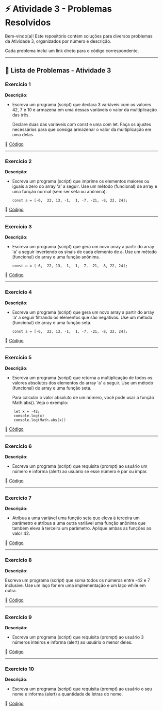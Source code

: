 # ⚡ Atividade 3 - Problemas Resolvidos  

Bem-vindo(a)! Este repositório contém soluções para diversos problemas da Atividade 3, organizados por número e descrição.  

Cada problema inclui um link direto para o código correspondente. 

---

## 📄 Lista de Problemas - Atividade 3

### Exercício 1  
**Descrição:**  

-  Escreva um programa (script) que declara 3 variáveis com os valores 42, 7 e 10 e armazena em uma dessas variáveis o valor da multiplicação das três.

   Declare duas das variáveis com const e uma com let. Faça os ajustes necessários para que consiga armazenar o valor da multiplicação em uma delas.
 
🔗 [Código](https://github.com/Miguel-Russo/Faculdade/blob/main/2%C2%B0%20Semestre%20-%202024_2/Linguagem%20de%20Programa%C3%A7%C3%A3o/Atividade%203/Exerc%C3%ADcio%201.js)

---

### Exercício 2  
**Descrição:**  

-  Escreva um programa (script) que imprime os elementos maiores ou iguais a zero do array 'a' a seguir. Use um método (funcional) de array e uma função normal (sem ser seta ou anônima). 

    ```const a = [-6,  22, 13, -1,  1, -7, -21, -8, 22, 24];```

🔗 [Código](https://github.com/Miguel-Russo/Faculdade/blob/main/2%C2%B0%20Semestre%20-%202024_2/Linguagem%20de%20Programa%C3%A7%C3%A3o/Atividade%203/Exerc%C3%ADcio%202.js)  

---

### Exercício 3 
**Descrição:**  

-  Escreva um programa (script) que gera um novo array a partir do array 'a' a seguir invertendo os sinais de cada elemento de a. Use um método (funcional) de array e uma função anônima. 

    ```const a = [-6,  22, 13, -1,  1, -7, -21, -8, 22, 24];```

🔗 [Código](https://github.com/Miguel-Russo/Faculdade/blob/main/2%C2%B0%20Semestre%20-%202024_2/Linguagem%20de%20Programa%C3%A7%C3%A3o/Atividade%203/Exerc%C3%ADcio%203.js)

---

### Exercício 4  
**Descrição:**  

-  Escreva um programa (script) que gera um novo array a partir do array 'a' a seguir filtrando os elementos que são negativos. Use um método (funcional) de array e uma função seta. 

    ```const a = [-6,  22, 13, -1,  1, -7, -21, -8, 22, 24];```

🔗 [Código](https://github.com/Miguel-Russo/Faculdade/blob/main/2%C2%B0%20Semestre%20-%202024_2/Linguagem%20de%20Programa%C3%A7%C3%A3o/Atividade%203/Exerc%C3%ADcio%204.js) 

---

### Exercício 5  
**Descrição:**  

-  Escreva um programa (script) que retorna a multiplicação de todos os valores absolutos dos elementos do array 'a' a seguir. Use um método (funcional) de array e uma função seta.
  
    Para calcular o valor absoluto de um número, você pode usar a função Math.abs(). Veja o exemplo:

```
    let x = -42;
    console.log(x)
    console.log(Math.abs(x))
```

🔗 [Código](https://github.com/Miguel-Russo/Faculdade/blob/main/2%C2%B0%20Semestre%20-%202024_2/Linguagem%20de%20Programa%C3%A7%C3%A3o/Atividade%203/Exerc%C3%ADcio%205.js)  

---

### Exercício 6  
**Descrição:**  

-  Escreva um programa (script) que requisita (prompt) ao usuário um número e informa (alert) ao usuário se esse número é par ou ímpar. 

🔗 [Código](https://github.com/Miguel-Russo/Faculdade/blob/main/2%C2%B0%20Semestre%20-%202024_2/Linguagem%20de%20Programa%C3%A7%C3%A3o/Atividade%203/Exerc%C3%ADcio%206.js)

---

### Exercício 7 
**Descrição:**  

-  Atribua a uma variável uma função seta que eleva à terceira um parâmetro e atribua a uma outra variável uma função anônima que também eleva à terceira um parâmetro. Aplique ambas as funções ao valor 42. 
 
🔗 [Código](https://github.com/Miguel-Russo/Faculdade/blob/main/2%C2%B0%20Semestre%20-%202024_2/Linguagem%20de%20Programa%C3%A7%C3%A3o/Atividade%203/Exerc%C3%ADcio%207.js)

---

### Exercício 8  
**Descrição:**  

Escreva um programa (script) que soma todos os números entre -42 e 7 inclusive. Use um laço for em uma implementação e um laço while em outra. 

🔗 [Código](https://github.com/Miguel-Russo/Faculdade/blob/main/2%C2%B0%20Semestre%20-%202024_2/Linguagem%20de%20Programa%C3%A7%C3%A3o/Atividade%203/Exerc%C3%ADcio%208.js)  

---

### Exercício 9  
**Descrição:**  

-  Escreva um programa (script) que requisita (prompt) ao usuário 3 números inteiros e informa (alert) ao usuário o menor deles.
  
🔗 [Código](https://github.com/Miguel-Russo/Faculdade/blob/main/2%C2%B0%20Semestre%20-%202024_2/Linguagem%20de%20Programa%C3%A7%C3%A3o/Atividade%203/Exerc%C3%ADcio%209.js)  

---

### Exercício 10  
**Descrição:**  

-  Escreva um programa (script) que requisita (prompt) ao usuário o seu nome e informa (alert) a quantidade de letras do nome. 

🔗 [Código](https://github.com/Miguel-Russo/Faculdade/blob/main/2%C2%B0%20Semestre%20-%202024_2/Linguagem%20de%20Programa%C3%A7%C3%A3o/Atividade%203/Exerc%C3%ADcio_10.js)
